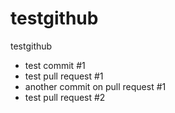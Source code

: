 testgithub
==========

testgithub

- test commit #1
- test pull request #1
- another commit on pull request #1
- test pull request #2
